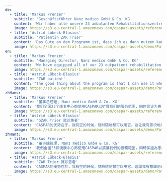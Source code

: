 ```yaml
---
de:
  - title: 'Markus Frenzer'
    subtitle: 'Geschäftsführer Nanz medico GmbH & Co. KG'
    content: 'Wir haben alle unsere 23 ambulanten Rehabilitationszentren mit Caspar ausgestattet um unser Behandlungsangebot zu erweitern und auch in Zukunft die höchsten Qualitätsstandards in der Versorgung sicherzustellen.'
    image: https://s3.eu-central-1.amazonaws.com/caspar-assets/references/client-pic-1.png
  - title: 'Astrid Lübeck-Blasius'
    subtitle: 'Patientin ZAR Trier'
    content: 'Das Gute an dem Programm ist, dass ich es dann nutzen kann, wenn ich dafür Zeit habe. Die Übungen absolviere ich sehr bewusst und ziehe sie durch. Das Training hat mir schon sehr viel geholfen. Ohne das Programm hätte ich die Übungen zu Hause vielleicht nicht gemacht. Es ist als hätte man ständig einen Therapeuten an seiner Seite.'
    image: https://s3.eu-central-1.amazonaws.com/caspar-assets/demo/Patient-pic-1.png
en:
  - title: 'Markus Frenzer'
    subtitle: 'Managing Director, Nanz medico GmbH & Co. KG'
    content: 'We have equipped all of our 23 outpatient rehabilitation centers with Caspar to expand our treatment offering and ensure the highest quality standards of care in the future.'
    image: https://s3.eu-central-1.amazonaws.com/caspar-assets/references/client-pic-1.png
  - title: 'Astrid Lübeck-Blasius'
    subtitle: 'ZAR patient'
    content: "The good thing about the program is that I can use it when I have time. I do the exercises very consciously and pull them through. The training has already helped me a lot. Without the program I might not have done the exercises at home. It's like having a therapist at your side all the time."
    image: https://s3.eu-central-1.amazonaws.com/caspar-assets/demo/Patient-pic-1.png
zhHans:
  - title: 'Markus Frenzer'
    subtitle: '董事总经理, Nanz medico GmbH & Co. KG'
    content: '我们全国23个康复中心都使用CASPAR以扩展我们的服务范围，同时保证为患者提供最高水准的医疗服务。'
    image: https://s3.eu-central-1.amazonaws.com/caspar-assets/references/client-pic-1.png
  - title: 'Astrid Lübeck-Blasius'
    subtitle: 'GZAR Trier 就诊患者'
    content: 'CASPAR的优势在于，我有空的时候，随时随地都可以用它。这让我有意识地进行训练，完成所有练习。这些训练对我的康复有非常显著的帮助。如果没有CASPAR，我可能在家就完全不会训练了。CASPAR就相当于随时守护在身边的康复治疗师。'
    image: https://s3.eu-central-1.amazonaws.com/caspar-assets/demo/Patient-pic-1.png
zhHant:
  - title: 'Markus Frenzer'
    subtitle: '董事總經理, Nanz medico GmbH & Co. KG'
    content: '我們全國23個復康中心都使用CASPAR以擴展我們的服務範圍，同時保證為患者提供最高水準的醫療服務。'
    image: https://s3.eu-central-1.amazonaws.com/caspar-assets/references/client-pic-1.png
  - title: 'Astrid Lübeck-Blasius'
    subtitle: 'ZAR Trier 就診患者'
    content: 'CASPAR的優勢在於，我有空的時候，隨時隨地都可以用它。這讓我有意識地進行訓練，完成所有練習。這些訓練對我的康復有非常顯著的幫助。如果沒有CASPAR，我可能在家就完全不會訓練了。CASPAR就相當於隨時守護在身邊的康復治療師。'
    image: https://s3.eu-central-1.amazonaws.com/caspar-assets/demo/Patient-pic-1.png
---
```

